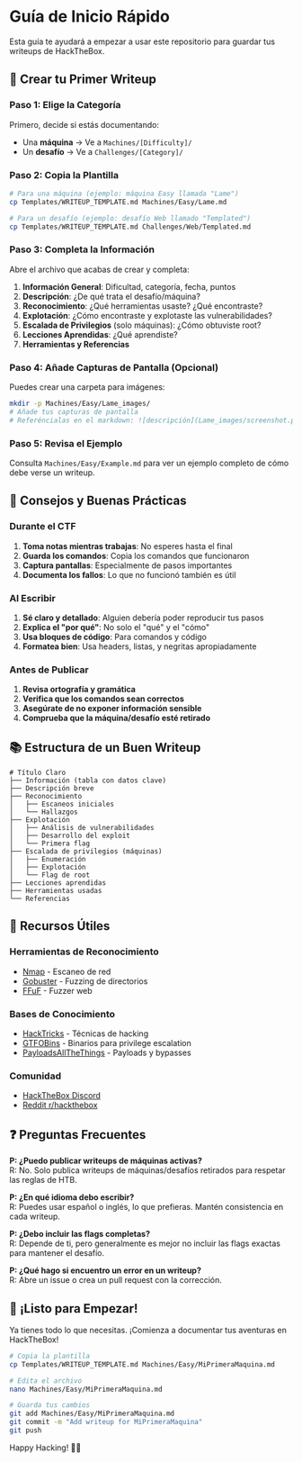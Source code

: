 # Guía de Inicio Rápido

Esta guía te ayudará a empezar a usar este repositorio para guardar tus writeups de HackTheBox.

## 📝 Crear tu Primer Writeup

### Paso 1: Elige la Categoría

Primero, decide si estás documentando:
- Una **máquina** → Ve a `Machines/[Difficulty]/`
- Un **desafío** → Ve a `Challenges/[Category]/`

### Paso 2: Copia la Plantilla

```bash
# Para una máquina (ejemplo: máquina Easy llamada "Lame")
cp Templates/WRITEUP_TEMPLATE.md Machines/Easy/Lame.md

# Para un desafío (ejemplo: desafío Web llamado "Templated")
cp Templates/WRITEUP_TEMPLATE.md Challenges/Web/Templated.md
```

### Paso 3: Completa la Información

Abre el archivo que acabas de crear y completa:

1. **Información General**: Dificultad, categoría, fecha, puntos
2. **Descripción**: ¿De qué trata el desafío/máquina?
3. **Reconocimiento**: ¿Qué herramientas usaste? ¿Qué encontraste?
4. **Explotación**: ¿Cómo encontraste y explotaste las vulnerabilidades?
5. **Escalada de Privilegios** (solo máquinas): ¿Cómo obtuviste root?
6. **Lecciones Aprendidas**: ¿Qué aprendiste?
7. **Herramientas y Referencias**

### Paso 4: Añade Capturas de Pantalla (Opcional)

Puedes crear una carpeta para imágenes:

```bash
mkdir -p Machines/Easy/Lame_images/
# Añade tus capturas de pantalla
# Referéncialas en el markdown: ![descripción](Lame_images/screenshot.png)
```

### Paso 5: Revisa el Ejemplo

Consulta `Machines/Easy/Example.md` para ver un ejemplo completo de cómo debe verse un writeup.

## 🎯 Consejos y Buenas Prácticas

### Durante el CTF

1. **Toma notas mientras trabajas**: No esperes hasta el final
2. **Guarda los comandos**: Copia los comandos que funcionaron
3. **Captura pantallas**: Especialmente de pasos importantes
4. **Documenta los fallos**: Lo que no funcionó también es útil

### Al Escribir

1. **Sé claro y detallado**: Alguien debería poder reproducir tus pasos
2. **Explica el "por qué"**: No solo el "qué" y el "cómo"
3. **Usa bloques de código**: Para comandos y código
4. **Formatea bien**: Usa headers, listas, y negritas apropiadamente

### Antes de Publicar

1. **Revisa ortografía y gramática**
2. **Verifica que los comandos sean correctos**
3. **Asegúrate de no exponer información sensible**
4. **Comprueba que la máquina/desafío esté retirado**

## 📚 Estructura de un Buen Writeup

```
# Título Claro
├── Información (tabla con datos clave)
├── Descripción breve
├── Reconocimiento
│   ├── Escaneos iniciales
│   └── Hallazgos
├── Explotación
│   ├── Análisis de vulnerabilidades
│   ├── Desarrollo del exploit
│   └── Primera flag
├── Escalada de privilegios (máquinas)
│   ├── Enumeración
│   ├── Explotación
│   └── Flag de root
├── Lecciones aprendidas
├── Herramientas usadas
└── Referencias
```

## 🔗 Recursos Útiles

### Herramientas de Reconocimiento
- [Nmap](https://nmap.org/) - Escaneo de red
- [Gobuster](https://github.com/OJ/gobuster) - Fuzzing de directorios
- [FFuF](https://github.com/ffuf/ffuf) - Fuzzer web

### Bases de Conocimiento
- [HackTricks](https://book.hacktricks.xyz/) - Técnicas de hacking
- [GTFOBins](https://gtfobins.github.io/) - Binarios para privilege escalation
- [PayloadsAllTheThings](https://github.com/swisskyrepo/PayloadsAllTheThings) - Payloads y bypasses

### Comunidad
- [HackTheBox Discord](https://discord.gg/hackthebox)
- [Reddit r/hackthebox](https://www.reddit.com/r/hackthebox/)

## ❓ Preguntas Frecuentes

**P: ¿Puedo publicar writeups de máquinas activas?**  
R: No. Solo publica writeups de máquinas/desafíos retirados para respetar las reglas de HTB.

**P: ¿En qué idioma debo escribir?**  
R: Puedes usar español o inglés, lo que prefieras. Mantén consistencia en cada writeup.

**P: ¿Debo incluir las flags completas?**  
R: Depende de ti, pero generalmente es mejor no incluir las flags exactas para mantener el desafío.

**P: ¿Qué hago si encuentro un error en un writeup?**  
R: Abre un issue o crea un pull request con la corrección.

## 🚀 ¡Listo para Empezar!

Ya tienes todo lo que necesitas. ¡Comienza a documentar tus aventuras en HackTheBox!

```bash
# Copia la plantilla
cp Templates/WRITEUP_TEMPLATE.md Machines/Easy/MiPrimeraMaquina.md

# Edita el archivo
nano Machines/Easy/MiPrimeraMaquina.md

# Guarda tus cambios
git add Machines/Easy/MiPrimeraMaquina.md
git commit -m "Add writeup for MiPrimeraMaquina"
git push
```

Happy Hacking! 🎯🔐

